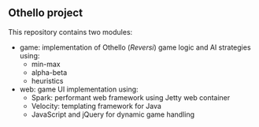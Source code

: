 ## Othello project
This repository contains two modules:
 - game: implementation of Othello (_Reversi_) game logic and AI strategies using:
    - min-max
    - alpha-beta 
    - heuristics
 - web: game UI implementation using:
    - Spark: performant web framework using Jetty web container
    - Velocity: templating framework for Java
    - JavaScript and jQuery for dynamic game handling